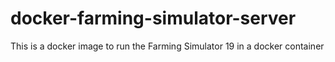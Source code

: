 # docker-farming-simulator-server
This is a docker image to run the Farming Simulator 19 in a docker container
